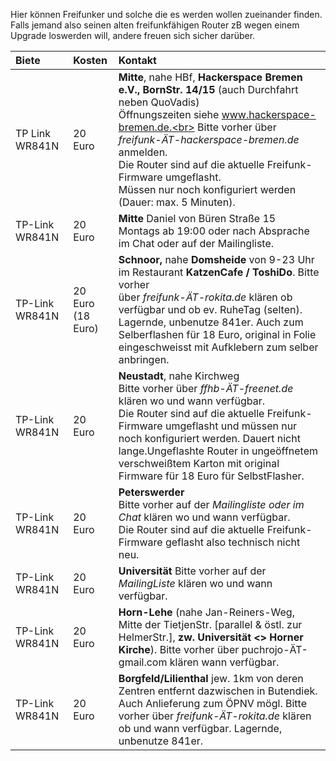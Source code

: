 Hier können Freifunker und solche die es werden wollen zueinander finden. 
Falls jemand also seinen alten freifunkfähigen Router zB wegen einem Upgrade loswerden will, andere freuen sich sicher darüber. 

| Biete | Kosten | Kontakt |
|:-----| :---- | :----|
| TP Link WR841N | 20 Euro | __Mitte__, nahe HBf, __Hackerspace Bremen e.V., BornStr. 14/15__ (auch Durchfahrt neben QuoVadis)<br> Öffnungszeiten siehe www.hackerspace-bremen.de.<br> Bitte vorher über _freifunk-ÄT-hackerspace-bremen.de_ anmelden.<br> Die Router sind auf die aktuelle Freifunk-Firmware umgeflasht. <br> Müssen nur noch konfiguriert werden (Dauer: max. 5 Minuten). |
| TP-Link WR841N | 20 Euro | __Mitte__ Daniel von Büren Straße 15<br> Montags ab 19:00 oder nach Absprache im Chat oder auf der Mailingliste.
| TP-Link WR841N | 20 Euro <br> (18 Euro)|__Schnoor,__ nahe __Domsheide__ von 9-23 Uhr im Restaurant __KatzenCafe / ToshiDo__. Bitte vorher<br> über _freifunk-ÄT-rokita.de_ klären ob verfügbar und ob ev. RuheTag (selten). Lagernde, unbenutze 841er. Auch zum Selberflashen für 18 Euro, original in Folie eingeschweisst mit Aufklebern zum selber anbringen.|
| TP-Link WR841N | 20 Euro | __Neustadt__, nahe Kirchweg<br> Bitte vorher über _ffhb-ÄT-freenet.de_ klären wo und wann verfügbar.<br> Die Router sind auf die aktuelle Freifunk-Firmware umgeflasht und müssen nur noch konfiguriert werden. Dauert nicht lange.Ungeflashte Router in ungeöffnetem verschweißtem Karton mit original Firmware für 18 Euro für SelbstFlasher.|
| TP-Link WR841N | 20 Euro | __Peterswerder__<br>Bitte vorher auf der _Mailingliste oder im Chat_ klären wo und wann verfügbar.<br>Die Router sind auf die aktuelle Freifunk-Firmware geflasht also technisch nicht neu. |
| TP-Link WR841N | 20 Euro | __Universität__ Bitte vorher auf der _MailingListe_  klären wo und wann verfügbar. |
| TP-Link WR841N | 20 Euro | __Horn-Lehe__ (nahe Jan-Reiners-Weg, Mitte der TietjenStr. [parallel & östl. zur HelmerStr.], __zw. Universität <> Horner Kirche__). Bitte vorher über puchrojo-ÄT-gmail.com klären wann verfügbar.|
| TP-Link WR841N | 20 Euro |__Borgfeld/Lilienthal__ jew. 1km von deren Zentren entfernt dazwischen in Butendiek. Auch Anlieferung zum ÖPNV mögl. Bitte vorher über _freifunk-ÄT-rokita.de_ klären ob und wann verfügbar. Lagernde, unbenutze 841er.|